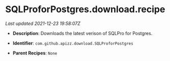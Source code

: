 # SQLProforPostgres.download.recipe

_Last updated 2021-12-23 19:58:07Z_

- **Description**: Downloads the latest verison of SQLPro for Postgres.

- **Identifier**: `com.github.apizz.download.SQLProforPostgres`

- **Parent Recipes**: `None`